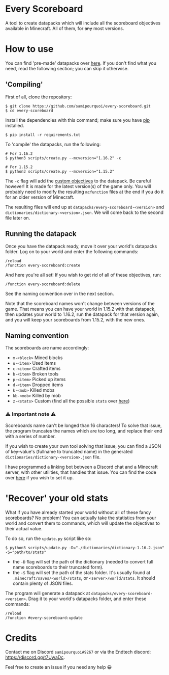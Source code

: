 # Every Scoreboard

A tool to create datapacks which will include all the scoreboard objectives available in Minecraft. 
All of them, for ~~any~~ most versions.

# How to use

You can find 'pre-made' datapacks over [here](https://github.com/samipourquoi/every-scoreboard/tags).
If you don't find what you need, read the following section; you can skip it otherwise.

## 'Compiling'

First of all, clone the repository: 
```shell script
$ git clone https://github.com/samipourquoi/every-scoreboard.git
$ cd every-scoreboard
```

Install the dependencies with this command; 
make sure you have [pip](https://pip.pypa.io/en/stable/installing/) installed. 
```shell script
$ pip install -r requirements.txt
```

To 'compile' the datapacks, run the following:
```shell script
# For 1.16.2
$ python3 scripts/create.py --mcversion="1.16.2" -c

# For 1.15.2
$ python3 scripts/create.py --mcversion="1.15.2"
```
The `-c` flag will add the [custom objectives](https://minecraft.gamepedia.com/Statistics#List_of_custom_statistic_names)
to the datapack. Be careful however! It is made for the latest version(s) of the game only.
You will probably need to modify the resulting `mcfunction` files at the end if you
do it for an older version of Minecraft.

The resulting files will end up at `datapacks/every-scoreboard-<version>` and `dictionaries/dictionary-<version>.json`.
We will come back to the second file later on.

## Running the datapack

Once you have the datapack ready, move it over your world's datapacks folder. Log on to your world and enter the following commands:
```
/reload
/function every-scoreboard:create
```

And here you're all set! If you wish to get rid of all of these objectives, run:
```
/function every-scoreboard:delete
```

See the naming convention over in the next section. 

Note that the scoreboard names won't change between versions of the game.
That means you can have your world in 1.15.2 with that datapack, then updates your world to 1.16.2, run the datapack
for that version again, and you will keep your scoreboards from 1.15.2, with the new ones. 

## Naming convention

The scoreboards are name accordingly:
- `m-<block>` Mined blocks
- `u-<item>` Used items
- `c-<item>` Crafted items
- `b-<item>` Broken tools
- `p-<item>` Picked up items
- `d-<item>` Dropped items
- `k-<mob>` Killed mobs
- `kb-<mob>` Killed by mob
- `z-<stats>` Custom (find all the possible `stats` over [here](https://minecraft.gamepedia.com/Statistics#List_of_custom_statistic_names))

### ⚠️ Important note ⚠️

Scoreboards name can't be longed than 16 characters! To solve that issue, the program truncates the names which are too
long, and replace their end with a series of number. 

If you wish to create your own tool solving that issue, you can find
a JSON of key-value's (fullname to truncated name) in the generated `dictionaries/dictionary-<version>.json` file.

I have programmed a linking bot between a Discord chat and a Minecraft server, with other utilities, that handles that
issue. You can find the code over [here](https://github.com/samipourquoi/endbot) if you wish to set it up.

# 'Recover' your old stats

What if you have already started your world without all of these fancy scoreboards? No problem!
You can actually take the statistics from your world and convert them to commands, which will update the
objectives to their actual value.

To do so, run the `update.py` script like so:
```shell script
$ python3 scripts/update.py -D="./dictionaries/dictionary-1.16.2.json" -S="path/to/stats"
```

- the `-D` flag will set the path of the dictionary (needed to convert full name scoreboards to their truncated form).
- the `-S` flag will set the path of the stats folder. It's usually found at `.minecraft/saves/<world>/stats`, or
`<server>/world/stats`. It should contain plenty of JSON files.

The program will generate a datapack at `datapacks/every-scoreboard-<version>`. Drag it to your world's datapacks folder,
and enter these commands:
```
/reload
/function #every-scoreboard:update
```

# Credits
Contact me on Discord `samipourquoi#9267` or via the Endtech discord: https://discord.gg/t7UwaDc.

Feel free to create an issue if you need any help 😀
